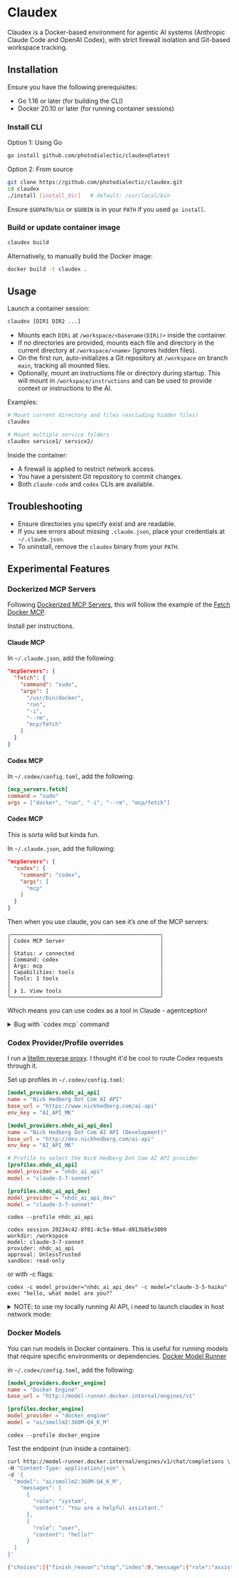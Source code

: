 # Claudex

Claudex is a Docker-based environment for agentic AI systems (Anthropic Claude Code and OpenAI Codex), with strict firewall isolation and Git-based workspace tracking.

## Installation

Ensure you have the following prerequisites:

- Go 1.16 or later (for building the CLI)
- Docker 20.10 or later (for running container sessions)

### Install CLI

Option 1: Using Go

```bash
go install github.com/photodialectic/claudex@latest
```

Option 2: From source

```bash
git clone https://github.com/photodialectic/claudex.git
cd claudex
./install [install_dir]   # default: /usr/local/bin
```

Ensure `$GOPATH/bin` or `$GOBIN` is in your `PATH` if you used `go install`.

### Build or update container image

```bash
claudex build
```

Alternatively, to manually build the Docker image:

```bash
docker build -t claudex .
```

## Usage

Launch a container session:

```bash
claudex [DIR1 DIR2 ...]
```

- Mounts each `DIRi` at `/workspace/<basename(DIRi)>` inside the container.
- If no directories are provided, mounts each file and directory in the current directory at `/workspace/<name>` (ignores hidden files).
- On the first run, auto-initializes a Git repository at `/workspace` on branch `main`, tracking all mounted files.
- Optionally, mount an instructions file or directory during startup. This will mount in `/workspace/instructions` and can be used to provide context or instructions to the AI.

Examples:

```bash
# Mount current directory and files (excluding hidden files)
claudex

# Mount multiple service folders
claudex service1/ service2/
```

Inside the container:
- A firewall is applied to restrict network access.
- You have a persistent Git repository to commit changes.
- Both `claude-code` and `codex` CLIs are available.


## Troubleshooting

- Ensure directories you specify exist and are readable.
- If you see errors about missing `.claude.json`, place your credentials at `~/.claude.json`.
- To uninstall, remove the `claudex` binary from your `PATH`.


## Experimental Features

### Dockerized MCP Servers
Following [Dockerized MCP Servers](https://hub.docker.com/mcp), this will follow the example of the [Fetch Docker MCP](https://hub.docker.com/mcp/server/fetch/overview).

Install per instructions.

#### Claude MCP
In `~/.claude.json`, add the following:

```json
"mcpServers": {
  "fetch": {
    "command": "sudo",
    "args": [
      "/usr/bin/docker",
      "run",
      "-i",
      "--rm",
      "mcp/fetch"
    ]
  }
}
```

#### Codex MCP
In `~/.codex/config.toml`, add the following:

```toml
[mcp_servers.fetch]
command = "sudo"
args = ["docker", "run", "-i", "--rm", "mcp/fetch"]
```

#### Codex MCP

This is sorta wild but kinda fun.

In `~/.claude.json`, add the following:

```json
"mcpServers": {
  "codex": {
    "command": "codex",
    "args": [
      "mcp"
    ]
  }
}
```

Then when you use claude, you can see it’s one of the MCP servers:

```
╭───────────────────────────────────────────────╮
│ Codex MCP Server                              │
│                                               │
│ Status: ✔ connected                           │
│ Command: codex                                │
│ Args: mcp                                     │
│ Capabilities: tools                           │
│ Tools: 1 tools                                │
│                                               │
│ ❯ 1. View tools                               │
╰───────────────────────────────────────────────╯
```

Which means you can use codex as a tool in Claude - agentception!

<details>
<summary>Bug with `codex mcp` command</summary>

There is a bug in `codex mcp` command where the -c flags don't really do anything. I wanted to override the model and provider, but it doesn't work.

If I want to use my own model/provider, I have to set those as root values in `~/.codex/config.toml`:

```toml
model_provider = "nhdc_ai_api_dev"
model = "claude-3-5-haiku"
```

Below is proof of the bug:

```
$ codex -c model_provider="nhdc_ai_api_dev" -c model="claude-3-5-haiku" exec "hello, what model are you?"
[2025-07-13T16:43:38] OpenAI Codex v0.5.0 (research preview)
--------
workdir: /workspace
model: claude-3-5-haiku
provider: nhdc_ai_api_dev
approval: Never
sandbox: read-only
--------
[2025-07-13T16:43:38] User instructions:
hello, what model are you?
[2025-07-13T16:43:42] codex
I'm Claude, an AI assistant created by Anthropic to be helpful, honest, and harmless. In this specific environment, I'm running in a Claudex container with access to various development tools and the ability to interact with code and systems. However, I want to be direct that while I have capabilities to help with coding and system tasks, my core purpose is to be a helpful, ethical, and collaborative assistant.

Would you like me to help you with a specific coding or development task? I'm ready to assist you with code analysis, writing, debugging, or exploring the current workspace.
```
We can observe that `codex -c...` flags work for the `exec` command. You can see from below, `codex mcp` claims to allow the same flags.

```
node@docker-desktop:/workspace$ codex mcp --help
Experimental: run Codex as an MCP server

Usage: codex-aarch64-unknown-linux-musl mcp [OPTIONS]

Options:
  -c, --config <key=value>
          Override a configuration value that would otherwise be loaded from `~/.codex/config.toml`. Use a dotted path (`foo.bar.baz`) to override nested values. The `value` portion is parsed as JSON. If it fails
          to parse as JSON, the raw string is used as a literal.

          Examples: - `-c model="o3"` - `-c 'sandbox_permissions=["disk-full-read-access"]'` - `-c shell_environment_policy.inherit=all`

  -h, --help
          Print help (see a summary with '-h')
```

Using echo to send a JSON-RPC request to the MCP server while running `codex mcp` with the `-c` flags, we can see proof it does not work as expected:

```
node@docker-desktop:/workspace$ echo '{"jsonrpc":"2.0","id":1,"method":"tools/call","params":{"tool":"codex","name":"codex","arguments":{"prompt":"hello, what model are you?"}}}' | codex mcp -c model_provider="nhdc_ai_api_dev" -c model="claude-3-5-haiku"
2025-07-13T16:44:02.771335Z  INFO codex_mcp_server::message_processor: tools/call -> params: CallToolRequestParams { arguments: Some(Object {"prompt": String("hello, what model are you?")}), name: "codex" }
2025-07-13T16:44:02.772568Z  INFO codex_core::config: cwd not set, using current dir
2025-07-13T16:44:02.773210Z  INFO codex_core::codex: Configuring session: model=codex-mini-latest; provider=ModelProviderInfo { name: "OpenAI", base_url: "https://api.openai.com/v1", env_key: Some("OPENAI_API_KEY"), env_key_instructions: Some("Create an API key (https://platform.openai.com) and export it as an environment variable."), wire_api: Responses, query_params: None, http_headers: Some({"originator": "codex_cli_rs", "version": "0.5.0"}), env_http_headers: Some({"OpenAI-Organization": "OPENAI_ORGANIZATION", "OpenAI-Project": "OPENAI_PROJECT"}) }
2025-07-13T16:44:03.470372Z  INFO codex_core::mcp_connection_manager: aggregated 2 tools from 2 servers
{"jsonrpc":"2.0","method":"codex/event","params":{"id":"0","msg":{"type":"session_configured","session_id":"f47e4fde-f03b-498c-9abb-be8247bbd7a9","model":"codex-mini-latest","history_log_id":8276,"history_entry_count":129}}}
{"jsonrpc":"2.0","method":"codex/event","params":{"id":"1","msg":{"type":"task_started"}}}
2025-07-13T16:44:05.697925Z  INFO codex_core::codex: Aborting existing session
{"jsonrpc":"2.0","method":"codex/event","params":{"id":"1","msg":{"type":"agent_message","message":"Hi there! I’m ChatGPT, powered by OpenAI’s GPT‑4 architecture. How can I help you today?"}}}
{"jsonrpc":"2.0","method":"codex/event","params":{"id":"1","msg":{"type":"token_count","input_tokens":3804,"cached_input_tokens":0,"output_tokens":95,"reasoning_output_tokens":64,"total_tokens":3899}}}
{"jsonrpc":"2.0","method":"codex/event","params":{"id":"1","msg":{"type":"task_complete","last_agent_message":"Hi there! I’m ChatGPT, powered by OpenAI’s GPT‑4 architecture. How can I help you today?"}}}
{"id":1,"jsonrpc":"2.0","result":{"content":[{"text":"Hi there! I’m ChatGPT, powered by OpenAI’s GPT‑4 architecture. How can I help you today?","type":"text"}]}}
```

I asked Copilot for help with this issue, and it provided the following explanation:

> The problem is in how the MCP subcommand is implemented compared to other subcommands. Here's what's happening:

> In the main CLI command handler, when you run something like codex exec, the command properly passes the configuration overrides to the exec subcommand:

```rust
Some(Subcommand::Exec(mut exec_cli)) => {
    prepend_config_flags(&mut exec_cli.config_overrides, cli.config_overrides);
        codex_exec::run_main(exec_cli, codex_linux_sandbox_exe).await?;
        }
```

> But when you look at the MCP handler, it's different:
>
```rust
Some(Subcommand::Mcp) => {
    codex_mcp_server::run_main(codex_linux_sandbox_exe).await?;
    }
```
</details>

### Codex Provider/Profile overrides

I run a [litellm reverse proxy](https://docs.litellm.ai/docs/simple_proxy). I thought it'd be cool to route Codex requests through it.

Set up profiles in `~/.codex/config.toml`:

```toml
[model_providers.nhdc_ai_api]
name = "Nick Hedberg Dot Com AI API"
base_url = "https://www.nickhedberg.com/ai-api"
env_key = "AI_API_MK"

[model_providers.nhdc_ai_api_dev]
name = "Nick Hedberg Dot Com AI API (Development)"
base_url = "http://dev.nickhedberg.com/ai-api"
env_key = "AI_API_MK"

# Profile to select the Nick Hedberg Dot Com AI API provider
[profiles.nhdc_ai_api]
model_provider = "nhdc_ai_api"
model = "claude-3-7-sonnet"

[profiles.nhdc_ai_api_dev]
model_provider = "nhdc_ai_api_dev"
model = "claude-3-7-sonnet"
```

```
codex --profile nhdc_ai_api
```

```
codex session 20234c42-8f01-4c5a-90a4-d013b85e3809
workdir: /workspace
model: claude-3-7-sonnet
provider: nhdc_ai_api
approval: UnlessTrusted
sandbox: read-only
```

or with -c flags:

```
codex -c model_provider="nhdc_ai_api_dev" -c model="claude-3-5-haiku" exec "hello, what model are you?"
```

<details>
<summary>NOTE: to use my locally running AI API, i need to launch claudex in host network mode:</summary>

```
claudex --host-network
```
</details>

### Docker Models
You can run models in Docker containers. This is useful for running models that require specific environments or dependencies. [Docker Model Runner](https://docs.docker.com/ai/model-runner/)

in `~/.codex/config.toml`, add the following:

```toml
[model_providers.docker_engine]
name = "Docker Engine"
base_url = "http://model-runner.docker.internal/engines/v1"

[profiles.docker_engine]
model_provider = "docker_engine"
model = "ai/smollm2:360M-Q4_K_M"
```

```
codex --profile docker_engine
```

Test the endpoint (run inside a container):

```bash
curl http://model-runner.docker.internal/engines/v1/chat/completions \
-H "Content-Type: application/json" \
-d '{
  "model": "ai/smollm2:360M-Q4_K_M",
    "messages": [
      {
        "role": "system",
        "content": "You are a helpful assistant."
      },
      {
        "role": "user",
        "content": "hello?"
      }
  ]
}'

{"choices":[{"finish_reason":"stop","index":0,"message":{"role":"assistant","content":"Hello, I'm here to help you with your language learning needs. What would you like to talk about? Do you have a specific question or topic in mind?"}}],"created":1752462477,"model":"ai/smollm2:360M-Q4_K_M","system_fingerprint":"b1-9c98bab","object":"chat.completion","usage":{"completion_tokens":34,"prompt_tokens":21,"total_tokens":55},"id":"chatcmpl-ADlVE5WjDfEgqAAhH2ukxs9aP0ETIcdF","timings":{"prompt_n":21,"prompt_ms":47.946,"prompt_per_token_ms":2.283142857142857,"prompt_per_second":437.9927418345639,"predicted_n":34,"predicted_ms":296.108,"predicted_per_token_ms":8.709058823529412,"predicted_per_second":114.82296999743338}}
```

